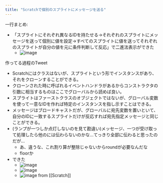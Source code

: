 ```yaml
---
title: "Scratchで個別のスプライトにメッセージを送る"
---
```


一行まとめ:
- 「スプライトにそれぞれ異なるIDを持たせる→それぞれのスプライトにメッセージを送って個別に値を設定→すべてのスプライトに値を送ってそれぞれのスプライトが自分の値を元に条件判断して反応」で二進法表示ができた
    - ![image](https://gyazo.com/a914f4edcdbf6b6f59488eb562ede450/thumb/1000)

作ってる過程のTweet
- Scratchにはクラスはないが、スプライトという形でインスタンスがあり、それをクローンすることができる。
- クローンされた時に呼ばれるイベントハンドラがあるからコンストラクタの引数に相当するものはここでグローバルから読めば良い。
- スプライトはファーストクラスのオブジェクトではないが、グローバル変数を使って一意なIDを作れば特定のインスタンスを指し示すことはできる。
- メッセージはブロードキャストだが、グローバルに宛先変数を置いといて、自分のIDに一致するスプライトだけが反応すれば宛先指定メッセージと同じことができる。
- (ランプが一つしか点灯しないのを見て勘違い)メッセージ、一つが受け取って処理したら他のには伝わらないのかな…てっきり全部に伝わると思ったのだが…
    - あ、違うな、これ割り算が整除じゃないからroundが必要なんだな
    - floorか
- できた
    - ![image](https://gyazo.com/8d2dac85692149dbf2ba5a8ba1b6c918/thumb/1000)
    - ![image](https://gyazo.com/c735a5e3c31b692e97de6a5eb1d264ae/thumb/1000)
    - ![image](https://gyazo.com/a914f4edcdbf6b6f59488eb562ede450/thumb/1000)
from [[Scratch]]
